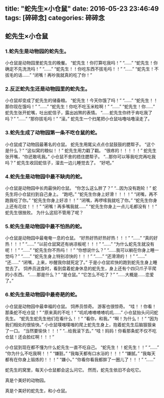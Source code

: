 

title: "蛇先生×小仓鼠"
date: 2016-05-23  23:46:49
tags: [碎碎念]
categories: 碎碎念
---


## 蛇先生×小仓鼠

### 1.蛇先生是动物园的蛇先生。

小仓鼠是动物园里蛇先生的晚餐。
“蛇先生！你打算吃我吗！”
“……”
“蛇先生！你确定不先洗洗吗！”
“……”
“蛇先生！！你吃东西不拔毛吗！！”
“……”
“蛇先生！不拔毛的话……”
“闭嘴！再吵我就真的吃了你！”

### 2.反正蛇先生还是动物园里的蛇先生。

小仓鼠却变成了蛇先生的储备粮。
“蛇先生！今天你饿了吗！”
“……”
“蛇先生！！那你现在饿吗！”
“……”
“蛇先生！你吃不吃玉米粒啊！”
“……”
“蛇先生！你……”
蛇先生张开蛇嘴，吐出蛇信子，露出凶煞的表情。
“……蛇先生你终于肯吃我了吗？”
“……”
“那你拔毛吗！”
“滚。”
蛇先生一个扫尾把小仓鼠咕噜咕噜滚走了。

### 3.蛇先生成了动物园第一条不吃仓鼠的蛇。

小仓鼠成了动物园最著名的仓鼠。
蛇先生用尾尖点点仓鼠鼓鼓的腮帮子。
“这个是什么？”
“这似窝的粮似！！”
蛇先生用力戳了戳。
“很疼的！！！！！”
蛇先生张开嘴，“你还敢吼我。”
小仓鼠不舍的捂住腮帮子。
“…那你可以等我吃完再吃我吗？”
蛇先生收回蛇信子，溜去一边儿睡觉去了。
“好吧。”

### 4.蛇先生是动物园中最不缺肉的蛇。

小仓鼠是动物园中长肉最快的仓鼠。
“你怎么这么胖了？”
“…因为没有跑轮！”
蛇先生将小仓鼠扫到自己身上。
“跑吧。”
“蛇先生你身上好滑！！！！”
“闭嘴，再不跑我吃了你。”
“蛇先生你身上好凉！！”
“闭嘴，再啰嗦我就吃了你。”
“蛇先生你身上还有花纹！！！”
“闭嘴！再多嘴我就……”
“蛇先生你身上一点儿毛都没有！！”
蛇先生很挫败。
为什么这招不管用了呢？

### 5.蛇先生是动物园中最不怕热的蛇。

小仓鼠是动物园中最奄奄一息的仓鼠。
“好热好热好热好热！！！”
“……”
“真的好热！！！”
“……”
“以前仓鼠窝还有纳凉板呢！！！”
“……”
“为什么蛇先生就没有呢！！”
“……”
“蛇先生你不热吗！！”
“你想说什么？”
“……我可以躺在你身上睡一觉吗？”
“……”
“蛇先生身上特别凉快的！！！”
“……”
“还滑滑的！！”
“……”
“还……”
“闭嘴，上来，吵醒我你就死定了。”
于是小仓鼠欢快的跑到蛇先生身上睡觉去了。
饲养员送食时，看到盘着蛇身休息的蛇先生，身上还有个四只爪子平爬的小东西。
“……那是什么？”
“是仓鼠。”
“它怎么不吃了？”
“……大概是……恋爱了。”

### 6.蛇先生是动物园中最奇葩的蛇。

小仓鼠是动物园中最幸福的仓鼠。
饲养员惊奇。
游客也很惊奇。
“哇！！你看！那条蛇不吃仓鼠！”
“原来真的不吃！”
“叽叽喳喳喳喳叽叽……”
小仓鼠抬头问问蛇先生。
“蛇先生蛇先生他们在看什么！！”
“看你，和我。”
“啊！为什么！！”
“因为我们相处的很愉快。”
小仓鼠噗嗤噗嗤的爬上蛇先生身上，抱着蛇先生后脑狠狠亲了一口。
“当然要愉快！！！”
“…给我滚下去。”
“哇！妈妈！你看那条蛇不仅不吃仓鼠！还会脸红啊！！！”

小仓鼠到现在都不懂为什么蛇先生一直不吃自己。
“蛇先生！！蛇先生！！”
“……”
“你为什么不吃我啊！！”
“嫌脏。”
“我每天都有口水浴的！！！”
“嫌腻。”
“我每天都有在你身上锻炼的！！！”
“嫌小。”
“你看你看我都胖了一圈儿了！！！”
“……”

蛇先生的窝里，每天小仓鼠都会这么问它。
然而，蛇先生依旧不会吃它。

真是个美好的动物园。

真是个美好的蛇先生，和小仓鼠。
